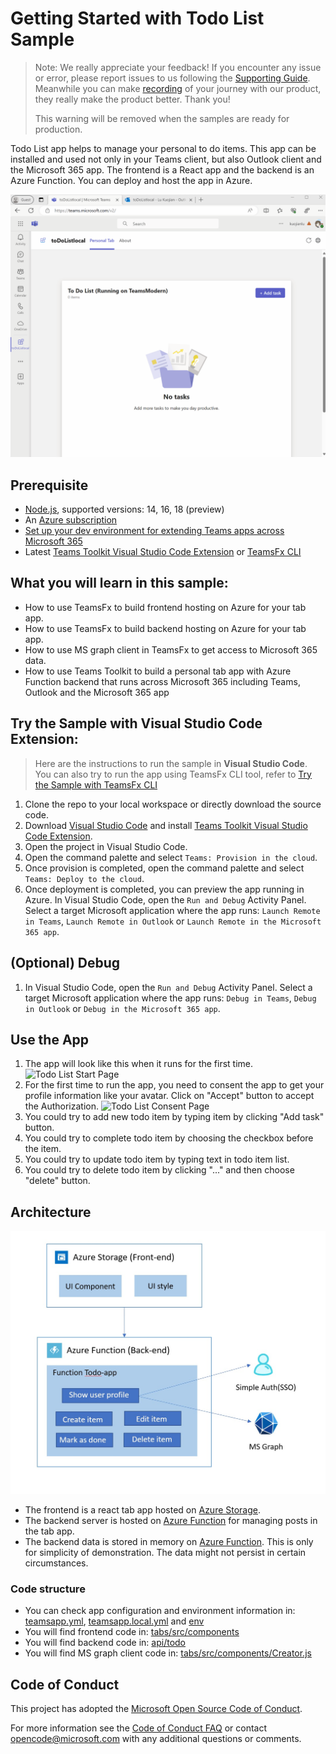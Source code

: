 # Getting Started with Todo List Sample

> Note: We really appreciate your feedback! If you encounter any issue or error, please report issues to us following the [Supporting Guide](https://github.com/OfficeDev/TeamsFx-Samples/blob/dev/SUPPORT.md). Meanwhile you can make [recording](https://aka.ms/teamsfx-record) of your journey with our product, they really make the product better. Thank you!
>  
> This warning will be removed when the samples are ready for production.

Todo List app helps to manage your personal to do items. This app can be installed and used not only in your Teams client, but also Outlook client and the Microsoft 365 app. The frontend is a React app and the backend is an Azure Function. You can deploy and host the app in Azure.

![Todo Item List](images/todo-list-M365.gif)

## Prerequisite

- [Node.js](https://nodejs.org/), supported versions: 14, 16, 18 (preview)
- An [Azure subscription](https://azure.microsoft.com/en-us/free/)
- [Set up your dev environment for extending Teams apps across Microsoft 365](https://aka.ms/teamsfx-m365-apps-prerequisites)
- Latest [Teams Toolkit Visual Studio Code Extension](https://aka.ms/teams-toolkit) or [TeamsFx CLI](https://aka.ms/teamsfx-cli)

## What you will learn in this sample:

- How to use TeamsFx to build frontend hosting on Azure for your tab app.
- How to use TeamsFx to build backend hosting on Azure for your tab app.
- How to use MS graph client in TeamsFx to get access to Microsoft 365 data.
- How to use Teams Toolkit to build a personal tab app with Azure Function backend that runs across Microsoft 365 including Teams, Outlook and the Microsoft 365 app

## Try the Sample with Visual Studio Code Extension:

> Here are the instructions to run the sample in **Visual Studio Code**. You can also try to run the app using TeamsFx CLI tool, refer to [Try the Sample with TeamsFx CLI](cli.md)

1. Clone the repo to your local workspace or directly download the source code.
2. Download [Visual Studio Code](https://code.visualstudio.com) and install [Teams Toolkit Visual Studio Code Extension](https://aka.ms/teams-toolkit).
3. Open the project in Visual Studio Code.
4. Open the command palette and select `Teams: Provision in the cloud`. 
5. Once provision is completed, open the command palette and select `Teams: Deploy to the cloud`.
6. Once deployment is completed, you can preview the app running in Azure. In Visual Studio Code, open the `Run and Debug` Activity Panel.  Select a target Microsoft application where the app runs: `Launch Remote in Teams`, `Launch Remote in Outlook` or `Launch Remote in the Microsoft 365 app`.

## (Optional) Debug

1. In Visual Studio Code, open the `Run and Debug` Activity Panel. Select a target Microsoft application where the app runs: `Debug in Teams`, `Debug in Outlook` or `Debug in the Microsoft 365 app`.


## Use the App

1. The app will look like this when it runs for the first time.
  ![Todo List Start Page](images/todo-list-start-page.png)
2. For the first time to run the app, you need to consent the app to get your profile information like your avatar. Click on "Accept" button to accept the Authorization.
  ![Todo List Consent Page](images/todo-list-consent-page.png)
3. You could try to add new todo item by typing item by clicking "Add task" button.
4. You could try to complete todo item by choosing the checkbox before the item.
5. You could try to update todo item by typing text in todo item list.
6. You could try to delete todo item by clicking "..." and then choose "delete" button.

## Architecture

![Architecture](images/todo-list-architecture.jpg)
- The frontend is a react tab app hosted on [Azure Storage](https://docs.microsoft.com/en-us/azure/storage/).
- The backend server is hosted on [Azure Function](https://docs.microsoft.com/en-us/azure/azure-functions/) for managing posts in the tab app.
- The backend data is stored in memory on [Azure Function](https://docs.microsoft.com/en-us/azure/azure-functions/). This is only for simplicity of demonstration. The data might not persist in certain circumstances.

### Code structure

- You can check app configuration and environment information in: [teamsapp.yml](teamsapp.yml), [teamsapp.local.yml](teamsapp.local.yml) and [env](env)
- You will find frontend code in: [tabs/src/components](tabs/src/components)
- You will find backend code in: [api/todo](api/todo)
- You will find MS graph client code in: [tabs/src/components/Creator.js](tabs/src/components/Creator.js)

## Code of Conduct
This project has adopted the [Microsoft Open Source Code of Conduct](https://opensource.microsoft.com/codeofconduct/).

For more information see the [Code of Conduct FAQ](https://opensource.microsoft.com/codeofconduct/faq/) or
contact [opencode@microsoft.com](mailto:opencode@microsoft.com) with any additional questions or comments.

